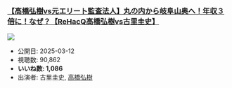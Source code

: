 ### [【高橋弘樹vs元エリート監査法人】丸の内から岐阜山奥へ！年収３倍に！なぜ？【ReHacQ高橋弘樹vs古里圭史】](https://www.youtube.com/watch?v=9UhSnaoMw_E)
[![](https://img.youtube.com/vi/9UhSnaoMw_E/sddefault.jpg)](https://www.youtube.com/watch?v=9UhSnaoMw_E)
-   公開日: 2025-03-12
-   視聴数: 90,862
-   **いいね数: 1,086**
-   出演者: 古里圭史, [高橋弘樹](/rehacq_fan/people/高橋弘樹 "wikilink")
